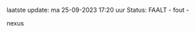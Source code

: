 laatste update: 
ma 25-09-2023 17:20   uur 
Status: FAALT - fout - 
<div class="service R">nexus</div>